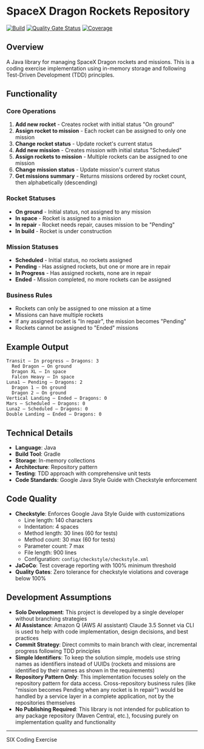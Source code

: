 # SpaceX Dragon Rockets Repository

[![Build](https://github.com/aliaksandrrachko/spacex-dragon-rockets-repository/actions/workflows/build.yml/badge.svg)](https://github.com/aliaksandrrachko/spacex-dragon-rockets-repository/actions/workflows/build.yml)
[![Quality Gate Status](https://img.shields.io/badge/quality%20gate-passing-brightgreen)](https://github.com/aliaksandrrachko/spacex-dragon-rockets-repository)
[![Coverage](https://img.shields.io/badge/coverage-100%25-brightgreen)](https://github.com/aliaksandrrachko/spacex-dragon-rockets-repository)

## Overview
A Java library for managing SpaceX Dragon rockets and missions. This is a coding exercise implementation using in-memory storage and following Test-Driven Development (TDD) principles.

## Functionality

### Core Operations
1. **Add new rocket** - Creates rocket with initial status "On ground"
2. **Assign rocket to mission** - Each rocket can be assigned to only one mission
3. **Change rocket status** - Update rocket's current status
4. **Add new mission** - Creates mission with initial status "Scheduled"
5. **Assign rockets to mission** - Multiple rockets can be assigned to one mission
6. **Change mission status** - Update mission's current status
7. **Get missions summary** - Returns missions ordered by rocket count, then alphabetically (descending)

### Rocket Statuses
- **On ground** - Initial status, not assigned to any mission
- **In space** - Rocket is assigned to a mission
- **In repair** - Rocket needs repair, causes mission to be "Pending"
- **In build** - Rocket is under construction

### Mission Statuses
- **Scheduled** - Initial status, no rockets assigned
- **Pending** - Has assigned rockets, but one or more are in repair
- **In Progress** - Has assigned rockets, none are in repair
- **Ended** - Mission completed, no more rockets can be assigned

### Business Rules
- Rockets can only be assigned to one mission at a time
- Missions can have multiple rockets
- If any assigned rocket is "In repair", the mission becomes "Pending"
- Rockets cannot be assigned to "Ended" missions

## Example Output
```
Transit – In progress – Dragons: 3
  Red Dragon – On ground
  Dragon XL – In space
  Falcon Heavy – In space
Luna1 – Pending – Dragons: 2
  Dragon 1 – On ground
  Dragon 2 – On ground
Vertical Landing – Ended – Dragons: 0
Mars – Scheduled – Dragons: 0
Luna2 – Scheduled – Dragons: 0
Double Landing – Ended – Dragons: 0
```

## Technical Details
- **Language**: Java
- **Build Tool**: Gradle
- **Storage**: In-memory collections
- **Architecture**: Repository pattern
- **Testing**: TDD approach with comprehensive unit tests
- **Code Standards**: Google Java Style Guide with Checkstyle enforcement

## Code Quality
- **Checkstyle**: Enforces Google Java Style Guide with customizations
  - Line length: 140 characters
  - Indentation: 4 spaces
  - Method length: 30 lines (60 for tests)
  - Method count: 30 max (60 for tests)
  - Parameter count: 7 max
  - File length: 900 lines
  - Configuration: `config/checkstyle/checkstyle.xml`
- **JaCoCo**: Test coverage reporting with 100% minimum threshold
- **Quality Gates**: Zero tolerance for checkstyle violations and coverage below 100%

## Development Assumptions
- **Solo Development**: This project is developed by a single developer without branching strategies
- **AI Assistance**: Amazon Q (AWS AI assistant) Claude 3.5 Sonnet via CLI is used to help with code implementation, design decisions, and best practices
- **Commit Strategy**: Direct commits to main branch with clear, incremental progress following TDD principles
- **Simple Identifiers**: To keep the solution simple, models use string names as identifiers instead of UUIDs (rockets and missions are identified by their names as shown in the requirements)
- **Repository Pattern Only**: This implementation focuses solely on the repository pattern for data access. Cross-repository business rules (like "mission becomes Pending when any rocket is In repair") would be handled by a service layer in a complete application, not by the repositories themselves
- **No Publishing Required**: This library is not intended for publication to any package repository (Maven Central, etc.), focusing purely on implementation quality and functionality

---

SIX Coding Exercise
